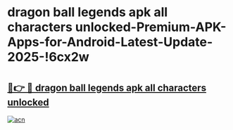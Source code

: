 # dragon ball legends apk all characters unlocked-Premium-APK-Apps-for-Android-Latest-Update-2025-!6cx2w

# <h2><a href="https://googleone.com">🔗👉 🔴 dragon ball legends apk all characters unlocked</a></h2>

[![acn](https://github.com/user-attachments/assets/0f9c940e-d8b0-45ae-aac7-cd30a18b3e1c)](https://googleone.com)

